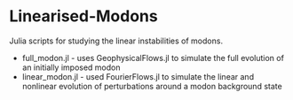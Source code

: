 # Linearised-Modons
Julia scripts for studying the linear instabilities of modons.

- full_modon.jl - uses GeophysicalFlows.jl to simulate the full evolution of an initially imposed modon
- linear_modon.jl - used FourierFlows.jl to simulate the linear and nonlinear evolution of perturbations around a modon background state
